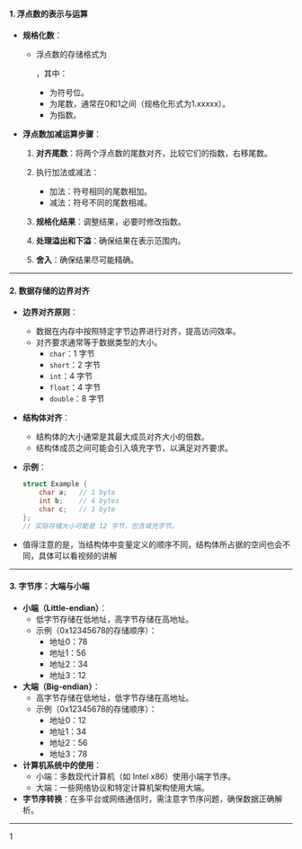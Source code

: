#### 1. **浮点数的表示与运算**

- **规格化数**：

  - 浮点数的存储格式为

    ，其中：

    -  为符号位。
    -  为尾数，通常在0和1之间（规格化形式为1.xxxxx）。
    -  为指数。

- **浮点数加减运算步骤**：

  1. **对齐尾数**：将两个浮点数的尾数对齐，比较它们的指数，右移尾数。

  2. 执行加法或减法：

     - 加法：符号相同的尾数相加。
     - 减法：符号不同的尾数相减。
     
  3. **规格化结果**：调整结果，必要时修改指数。

  4. **处理溢出和下溢**：确保结果在表示范围内。

  5. **舍入**：确保结果尽可能精确。

------

#### 2. **数据存储的边界对齐**

- **边界对齐原则**：

  - 数据在内存中按照特定字节边界进行对齐，提高访问效率。
  - 对齐要求通常等于数据类型的大小。
    - `char`：1 字节
    - `short`：2 字节
    - `int`：4 字节
    - `float`：4 字节
    - `double`：8 字节

- **结构体对齐**：

  - 结构体的大小通常是其最大成员对齐大小的倍数。
  - 结构体成员之间可能会引入填充字节，以满足对齐要求。

- **示例**：

  ```c
  struct Example {
      char a;   // 1 byte
      int b;    // 4 bytes
      char c;   // 1 byte
  };
  // 实际存储大小可能是 12 字节，包含填充字节。
  ```
 - 值得注意的是，当结构体中变量定义的顺序不同，结构体所占据的空间也会不同，具体可以看视频的讲解

------

#### 3. **字节序：大端与小端**

- **小端（Little-endian）**：
  - 低字节存储在低地址，高字节存储在高地址。
  - 示例（0x12345678的存储顺序）：
    - 地址0：78
    - 地址1：56
    - 地址2：34
    - 地址3：12
- **大端（Big-endian）**：
  - 高字节存储在低地址，低字节存储在高地址。
  - 示例（0x12345678的存储顺序）：
    - 地址0：12
    - 地址1：34
    - 地址2：56
    - 地址3：78
- **计算机系统中的使用**：
  - 小端：多数现代计算机（如 Intel x86）使用小端字节序。
  - 大端：一些网络协议和特定计算机架构使用大端。
- **字节序转换**：在多平台或网络通信时，需注意字节序问题，确保数据正确解析。

-------

1
